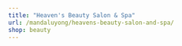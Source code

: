 ```yaml
---
title: "Heaven's Beauty Salon & Spa"
url: /mandaluyong/heavens-beauty-salon-and-spa/
shop: beauty
---
```

